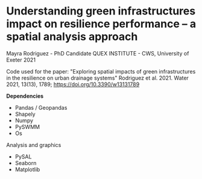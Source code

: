 
# Understanding green infrastructures impact on resilience performance – a spatial analysis approach
Mayra Rodriguez - PhD Candidate
QUEX INSTITUTE - CWS, University of Exeter
2021

Code used for the paper:
"Exploring spatial impacts of green infrastructures in the resilience on urban drainage systems" Rodriguez et al. 2021. 
Water 2021, 13(13), 1789; https://doi.org/10.3390/w13131789 


<b>Dependencies</b>

- Pandas / Geopandas
- Shapely
- Numpy
- PySWMM
- Os

Analysis and graphics
- PySAL
- Seaborn
- Matplotlib



